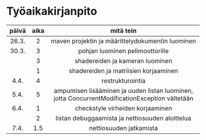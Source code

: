 # Työaikakirjanpito
| päivä | aika | mitä tein |
| :----: | :----: | :----: |
| 26.3. | 2 | maven projektin ja määrittelydokumentin luominen |
| 30.3. | 3 | pohjan luominen pelimoottorille |
|  | 3 | shadereiden ja kameran luominen |
| | 1 | shadereiden ja matriisien korjaaminen |
| 4.4. | 4 | restrukturointia |
| 5.4. | 5 | ampumisen lisääminen ja uuden listan luominen, jotta ConcurrentModificationException vältetään |
| 6.4. | 1 | checkstyle virheiden korjaaminen |
| | 2 | listan debuggaamista ja nettiosuuden aloittelua |
| 7.4. | 1.5 | nettiosuuden jatkamista |